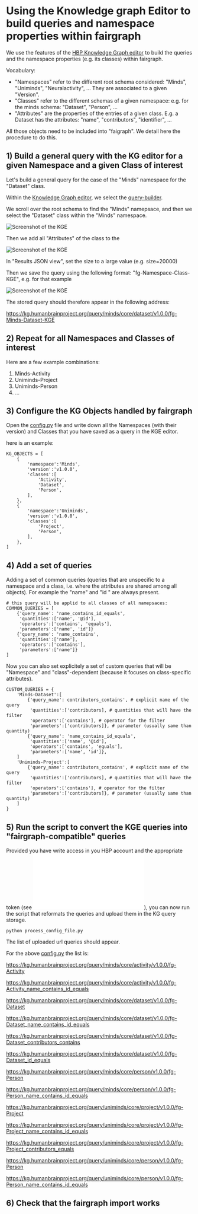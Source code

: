 # Using the Knowledge graph Editor to build queries and namespace properties within fairgraph

We use the features of the [HBP Knowledge Graph editor](https://kg.humanbrainproject.org/editor) to build the queries and the namespace properties (e.g. its classes) within fairgraph.

Vocabulary:

- "Namespaces" refer to the different root schema considered: "Minds", "Uniminds", "Neuralactivity", ... They are associated to a given "Version".
- "Classes" refer to the different schemas of a given namespace: e.g. for the minds schema: "Dataset", "Person", ...
 - "Attributes" are the properties of the entries of a given class. E.g. a Dataset has the attributes: "name", "contributors", "identifier", ...
 
All those objects need to be included into "faigraph". We detail here the procedure to do this.

 
## 1) Build a general query with the KG editor for a given Namespace and a given Class of interest

Let's build a general query for the case of the "Minds" namespace for the "Dataset" class.

Within the [Knowledge Graph editor](https://kg.humanbrainproject.org/editor), we select the [query-builder](https://kg.humanbrainproject.org/editor/query-builder).

We scroll over the root schema to find the "Minds" namepsace, and then we select the "Dataset" class within the "Minds" namespace.

![Screenshot of the KGE](doc/KGE-screenshot-1.png)

Then we add all "Attributes" of the class to the 

![Screenshot of the KGE](doc/KGE-screenshot-2.png)

In "Results JSON view", set the size to a large value (e.g. size=20000)

Then we save the query using the following format:
"fg-Namespace-Class-KGE", e.g. for that example

![Screenshot of the KGE](doc/KGE-screenshot-3.png)

The stored query should therefore appear in the following address:

https://kg.humanbrainproject.org/query/minds/core/dataset/v1.0.0/fg-Minds-Dataset-KGE

## 2) Repeat for all Namespaces and Classes of interest

Here are a few example combinations:

1. Minds-Activity
2. Uniminds-Project
3. Uniminds-Person
4. ...

## 3) Configure the KG Objects handled by fairgraph

Open the [config.py](./config.py) file and write down all the Namespaces (with their version) and Classes that you have saved as a query in the KGE editor.

here is an example:
```
KG_OBJECTS = [
    {
        'namespace':'Minds',
        'version':'v1.0.0',
        'classes':[
            'Activity',
            'Dataset',
            'Person',
        ],
    },
    {
        'namespace':'Uniminds',
        'version':'v1.0.0',
        'classes':[
            'Project',
            'Person',
        ],
    },
]
```

## 4) Add a set of queries

Adding a set of common queries (queries that are unspecific to a namespace and a class, i.e. where the attributes are shared among all objects). For example the "name" and "id " are always present. 

```
# this query will be applid to all classes of all namepsaces:
COMMON_QUERIES = [
    {'query_name': 'name_contains_id_equals',
     'quantities':['name', '@id'],
     'operators':['contains', 'equals'],
     'parameters':['name', 'id']}
    {'query_name': 'name_contains',
     'quantities':['name'],
     'operators':['contains'],
     'parameters':['name']}
]
```

Now you can also set explicitely a set of custom queries that will be "Namespace" and "class"-dependent (because it focuses on class-specific attributes). 

```
CUSTOM_QUERIES = {
    'Minds-Dataset':[
        {'query_name': contributors_contains', # explicit name of the query
         'quantities':['contributors], # quantities that will have the filter
         'operators':['contains'], # operator for the filter
         'parameters':['contributors]}, # parameter (usually same than quantity)
        {'query_name': 'name_contains_id_equals',
         'quantities':['name', '@id'],
         'operators':['contains', 'equals'],
         'parameters':['name', 'id']},
    ]
    'Uniminds-Project':[
        {'query_name': contributors_contains', # explicit name of the query
         'quantities':['contributors], # quantities that will have the filter
         'operators':['contains'], # operator for the filter
         'parameters':['contributors]}, # parameter (usually same than quantity)
    ]
}
```

## 5) Run the script to convert the KGE queries into "fairgraph-compatible" queries

Provided you have write access in you HBP account and the appropriate token (see ![fairgraph manual](../README.md)), you can now run the script that reformats the queries and upload them in the KG query storage.

```
python process_config_file.py 
```

The list of uploaded url queries should appear.

For the above [config.py](./config.py) the list is:


https://kg.humanbrainproject.org/query/minds/core/activity/v1.0.0/fg-Activity 

https://kg.humanbrainproject.org/query/minds/core/activity/v1.0.0/fg-Activity_name_contains_id_equals 

https://kg.humanbrainproject.org/query/minds/core/dataset/v1.0.0/fg-Dataset

https://kg.humanbrainproject.org/query/minds/core/dataset/v1.0.0/fg-Dataset_name_contains_id_equals 

https://kg.humanbrainproject.org/query/minds/core/dataset/v1.0.0/fg-Dataset_contributors_contains 

https://kg.humanbrainproject.org/query/minds/core/dataset/v1.0.0/fg-Dataset_id_equals 

https://kg.humanbrainproject.org/query/minds/core/person/v1.0.0/fg-Person 

https://kg.humanbrainproject.org/query/minds/core/person/v1.0.0/fg-Person_name_contains_id_equals 

https://kg.humanbrainproject.org/query/uniminds/core/project/v1.0.0/fg-Project 

https://kg.humanbrainproject.org/query/uniminds/core/project/v1.0.0/fg-Project_name_contains_id_equals 

https://kg.humanbrainproject.org/query/uniminds/core/project/v1.0.0/fg-Project_contributors_equals 

https://kg.humanbrainproject.org/query/uniminds/core/person/v1.0.0/fg-Person 

https://kg.humanbrainproject.org/query/uniminds/core/person/v1.0.0/fg-Person_name_contains_id_equals 



## 6) Check that the fairgraph import works
